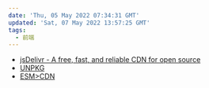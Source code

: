 ```yaml
---
date: 'Thu, 05 May 2022 07:34:31 GMT'
updated: 'Sat, 07 May 2022 13:57:25 GMT'
tags:
  - 前端
---
```


-   [jsDelivr - A free, fast, and reliable CDN for open source](https://www.jsdelivr.com/)
-   [UNPKG](https://unpkg.com/)
-   [ESM>CDN](https://esm.sh/)
